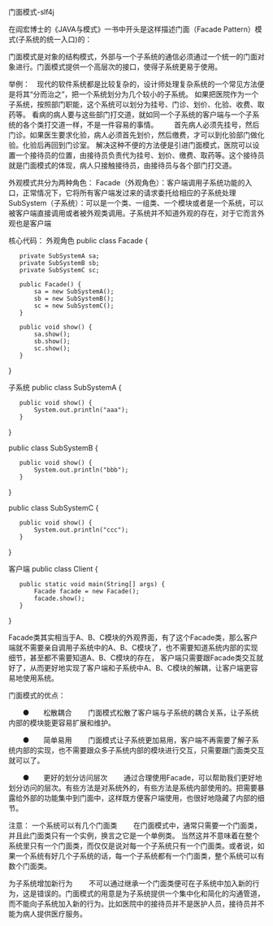 门面模式-slf4j

在阎宏博士的《JAVA与模式》一书中开头是这样描述门面（Facade Pattern）模式(子系统的统一入口)的：

门面模式是对象的结构模式，外部与一个子系统的通信必须通过一个统一的门面对象进行。门面模式提供一个高层次的接口，使得子系统更易于使用。

举例：　现代的软件系统都是比较复杂的，设计师处理复杂系统的一个常见方法便是将其“分而治之”，把一个系统划分为几个较小的子系统。
      如果把医院作为一个子系统，按照部门职能，这个系统可以划分为挂号、门诊、划价、化验、收费、取药等。
      看病的病人要与这些部门打交道，就如同一个子系统的客户端与一个子系统的各个类打交道一样，不是一件容易的事情。
   　　首先病人必须先挂号，然后门诊。如果医生要求化验，病人必须首先划价，然后缴费，才可以到化验部门做化验。化验后再回到门诊室。
      解决这种不便的方法便是引进门面模式，医院可以设置一个接待员的位置，由接待员负责代为挂号、划价、缴费、取药等。这个接待员就是门面模式的体现，病人只接触接待员，由接待员与各个部门打交道。

外观模式共分为两种角色：
   Facade（外观角色）：客户端调用子系统功能的入口，正常情况下，它将所有客户端发过来的请求委托给相应的子系统处理
   SubSystem（子系统）：可以是一个类、一组类、一个模块或者是一个系统，可以被客户端直接调用或者被外观类调用。子系统并不知道外观的存在，对于它而言外观也是客户端
   
 核心代码：
   外观角色
   public class Facade {
   
       private SubSystemA sa;
       private SubSystemB sb;
       private SubSystemC sc;
   
       public Facade() {
           sa = new SubSystemA();
           sb = new SubSystemB();
           sc = new SubSystemC();
       }
   
       public void show() {
           sa.show();
           sb.show();
           sc.show();
       }
   }
   
   子系统
   public class SubSystemA {
   
       public void show() {
           System.out.println("aaa");
       }
   }
   
   public class SubSystemB {
   
       public void show() {
           System.out.println("bbb");
       }
   }
   
   public class SubSystemC {
   
       public void show() {
           System.out.println("ccc");
       }
   }
   
   客户端
   public class Client {
   
       public static void main(String[] args) {
           Facade facade = new Facade();
           facade.show();
       }
   }

Facade类其实相当于A、B、C模块的外观界面，有了这个Facade类，那么客户端就不需要亲自调用子系统中的A、B、C模块了，也不需要知道系统内部的实现细节，甚至都不需要知道A、B、C模块的存在，
客户端只需要跟Facade类交互就好了，从而更好地实现了客户端和子系统中A、B、C模块的解耦，让客户端更容易地使用系统。

门面模式的优点：

　　●　　松散耦合
　　门面模式松散了客户端与子系统的耦合关系，让子系统内部的模块能更容易扩展和维护。

　　●　　简单易用
　　门面模式让子系统更加易用，客户端不再需要了解子系统内部的实现，也不需要跟众多子系统内部的模块进行交互，只需要跟门面类交互就可以了。

　　●　　更好的划分访问层次
　　通过合理使用Facade，可以帮助我们更好地划分访问的层次。有些方法是对系统外的，有些方法是系统内部使用的。把需要暴露给外部的功能集中到门面中，这样既方便客户端使用，也很好地隐藏了内部的细节。

注意：
   一个系统可以有几个门面类
   　　在门面模式中，通常只需要一个门面类，并且此门面类只有一个实例，换言之它是一个单例类。
      当然这并不意味着在整个系统里只有一个门面类，而仅仅是说对每一个子系统只有一个门面类。或者说，如果一个系统有好几个子系统的话，每一个子系统都有一个门面类，整个系统可以有数个门面类。
      
      
   为子系统增加新行为
   　　不可以通过继承一个门面类便可在子系统中加入新的行为，这是错误的。门面模式的用意是为子系统提供一个集中化和简化的沟通管道，而不能向子系统加入新的行为。比如医院中的接待员并不是医护人员，接待员并不能为病人提供医疗服务。

